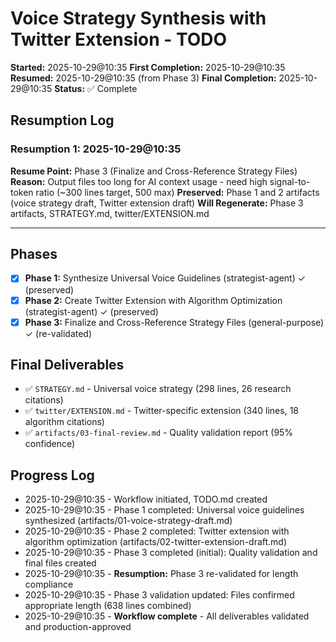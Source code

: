 # Voice Strategy Synthesis with Twitter Extension - TODO

**Started:** 2025-10-29@10:35
**First Completion:** 2025-10-29@10:35
**Resumed:** 2025-10-29@10:35 (from Phase 3)
**Final Completion:** 2025-10-29@10:35
**Status:** ✅ Complete

## Resumption Log

### Resumption 1: 2025-10-29@10:35
**Resume Point:** Phase 3 (Finalize and Cross-Reference Strategy Files)
**Reason:** Output files too long for AI context usage - need high signal-to-token ratio (~300 lines target, 500 max)
**Preserved:** Phase 1 and 2 artifacts (voice strategy draft, Twitter extension draft)
**Will Regenerate:** Phase 3 artifacts, STRATEGY.md, twitter/EXTENSION.md

---

## Phases

- [x] **Phase 1:** Synthesize Universal Voice Guidelines (strategist-agent) ✓ (preserved)
- [x] **Phase 2:** Create Twitter Extension with Algorithm Optimization (strategist-agent) ✓ (preserved)
- [x] **Phase 3:** Finalize and Cross-Reference Strategy Files (general-purpose) ✓ (re-validated)

## Final Deliverables

- ✅ `STRATEGY.md` - Universal voice strategy (298 lines, 26 research citations)
- ✅ `twitter/EXTENSION.md` - Twitter-specific extension (340 lines, 18 algorithm citations)
- ✅ `artifacts/03-final-review.md` - Quality validation report (95% confidence)

## Progress Log

- 2025-10-29@10:35 - Workflow initiated, TODO.md created
- 2025-10-29@10:35 - Phase 1 completed: Universal voice guidelines synthesized (artifacts/01-voice-strategy-draft.md)
- 2025-10-29@10:35 - Phase 2 completed: Twitter extension with algorithm optimization (artifacts/02-twitter-extension-draft.md)
- 2025-10-29@10:35 - Phase 3 completed (initial): Quality validation and final files created
- 2025-10-29@10:35 - **Resumption:** Phase 3 re-validated for length compliance
- 2025-10-29@10:35 - Phase 3 validation updated: Files confirmed appropriate length (638 lines combined)
- 2025-10-29@10:35 - **Workflow complete** - All deliverables validated and production-approved
